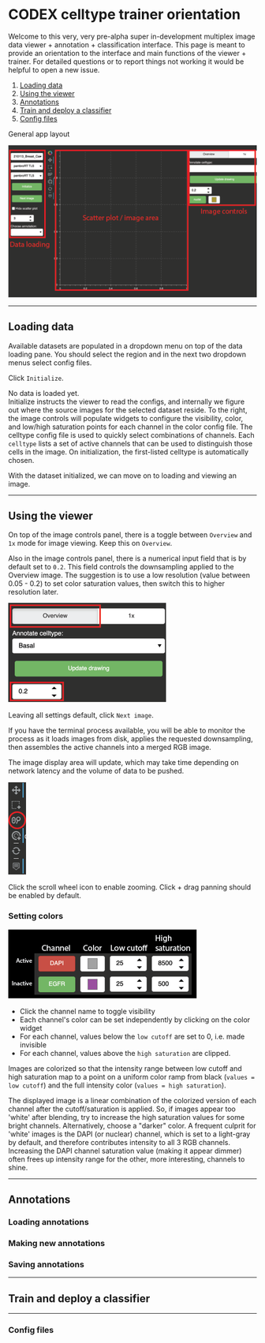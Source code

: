 # CODEX celltype trainer orientation

Welcome to this very, very pre-alpha super in-development multiplex image data viewer + annotation + classification interface. This page is meant to provide an orientation to the interface and main functions of the viewer + trainer. For detailed questions or to report things not working it would be helpful to open a new issue.

1. [Loading data](#loading-data)
2. [Using the viewer](#using-the-viewer)
3. [Annotations](#Annotations)
4. [Train and deploy a classifier](#train-and-deploy-a-classifier)
5. [Config files](#config-files)

General app layout

![welcome](assets/welcome_screen.png)

-----

## Loading data

Available datasets are populated in a dropdown menu on top of the data loading pane. You should select the region and in the next two dropdown menus select config files.

Click `Initialize`.

No data is loaded yet.  
Initialize instructs the viewer to read the configs, and internally we figure out where the source images for the selected dataset reside. 
To the right, the image controls will populate widgets to configure the visibility, color, and low/high saturation points for each channel in the color config file.
The celltype config file is used to quickly select combinations of channels. Each `celltype` lists a set of active channels that can be used to distinguish those cells in the image. On initialization, the first-listed celltype is automatically chosen. 

With the dataset initialized, we can move on to loading and viewing an image.

-----

## Using the viewer

On top of the image controls panel, there is a toggle between `Overview` and `1x` mode for image viewing. Keep this on `Overview`.

Also in the image controls panel, there is a numerical input field that is by default set to `0.2`. This field controls the downsampling applied to the Overview image. The suggestion is to use a low resolution (value between 0.05 - 0.2) to set color saturation values, then switch this to higher resolution later. 

![defaults](assets/default_settings.png)

Leaving all settings default, click `Next image`. 

If you have the terminal process available, you will be able to monitor the process as it loads images from disk, applies the requested downsampling, then assembles the active channels into a merged RGB image. 

The image display area will update, which may take time depending on network latency and the volume of data to be pushed.

![zoom](assets/wheel_zoom.png)

Click the scroll wheel icon to enable zooming. Click + drag panning should be enabled by default.

### Setting colors

![colors](assets/color_controls.png)

- Click the channel name to toggle visibility
- Each channel's color can be set independently by clicking on the color widget
- For each channel, values below the `low cutoff` are set to 0, i.e. made invisible
- For each channel, values above the `high saturation` are clipped. 

Images are colorized so that the intensity range between low cutoff and high saturation map to a point on a uniform color ramp from black (`values = low cutoff`) and the full intensity color (`values = high saturation`). 

The displayed image is a linear combination of the colorized version of each channel after the cutoff/saturation is applied. So, if images appear too 'white' after blending, try to increase the high saturation values for some bright channels. Alternatively, choose a "darker" color. A frequent culprit for 'white' images is the DAPI (or nuclear) channel, which is set to a light-gray by default, and therefore contributes intensity to all 3 RGB channels. Increasing the DAPI channel saturation value (making it appear dimmer) often frees up intensity range for the other, more interesting, channels to shine.

-----

## Annotations

### Loading annotations

### Making new annotations

### Saving annotations

-----

## Train and deploy a classifier


------

### Config files